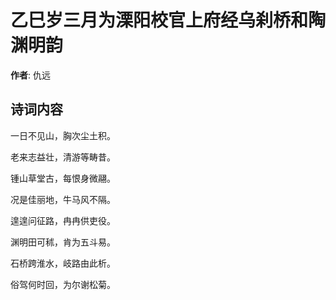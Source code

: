 # 乙巳岁三月为溧阳校官上府经乌刹桥和陶渊明韵

**作者**: 仇远

## 诗词内容

一日不见山，胸次尘土积。

老来志益壮，清游等畴昔。

锺山草堂古，每恨身微翮。

况是佳丽地，牛马风不隔。

遑遑问征路，冉冉供吏役。

渊明田可秫，肯为五斗易。

石桥跨淮水，岐路由此析。

俗驾何时回，为尔谢松菊。

